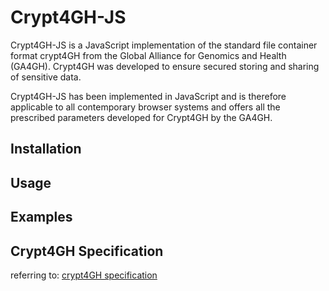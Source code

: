 # Crypt4GH-JS 

Crypt4GH-JS is a JavaScript implementation of the standard file container format crypt4GH from the Global Alliance for Genomics and Health (GA4GH).
Crypt4GH was developed to ensure secured storing and sharing of sensitive data. 

Crypt4GH-JS has been implemented in JavaScript and is therefore applicable to all contemporary browser systems and offers all the prescribed parameters developed for Crypt4GH by the GA4GH.

## Installation 

## Usage 

## Examples

## Crypt4GH Specification 

referring to: [crypt4GH specification](http://samtools.github.io/hts-specs/crypt4gh.pdf)

